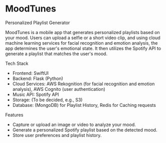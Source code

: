 # MoodTunes
Personalized Playlist Generator

MoodTunes is a mobile app that generates personalized playlists based on your mood. Users can upload a selfie or a short video clip, and using cloud machine learning services for facial recognition and emotion analysis, the app determines the user's emotional state. It then utilizes the Spotify API to generate a playlist that matches the user's mood.

Tech Stack
* Frontend: SwiftUI
* Backend: Flask (Python)
* Cloud Services: AWS Rekognition (for facial recognition and emotion analysis), AWS Cognito (user authentication)
* Music API: Spotify API
* Storage: (To be decided, e.g., S3)
* Database: (MongoDB) for Playlist History, Redis for Caching requests

Features
* Capture or upload an image or video to analyze your mood.
* Generate a personalized Spotify playlist based on the detected mood.
* Store user preferences and playlist history.